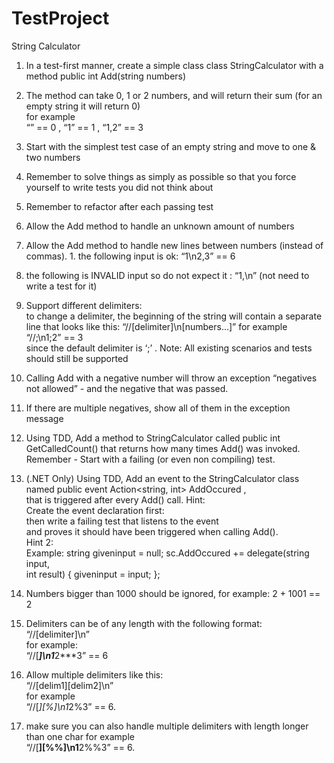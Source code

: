 # TestProject
String Calculator  
1. In a test-first manner, create a simple class class StringCalculator with a method public int Add(string numbers) 
1. The method can take 0, 1 or 2 numbers, and will return their sum 
(for an empty string it will return 0)  
for example  
“” == 0 , “1” == 1 , “1,2” == 3 
2. Start with the simplest test case of an empty string and move to one & two  numbers 
3. Remember to solve things as simply as possible so that you force yourself to  write tests you did not think about 
4. Remember to refactor after each passing test 
2. Allow the Add method to handle an unknown amount of numbers 
3. Allow the Add method to handle new lines between numbers (instead of commas). 1. the following input is ok: “1\n2,3” == 6 
2. the following is INVALID input so do not expect it : “1,\n” (not need to write a  test for it)  
  
  
  
  
  
  
4. Support different delimiters:  
to change a delimiter, the beginning of the string will contain a separate line  that looks like this: 
“//[delimiter]\n[numbers…]” 
for example  
“//;\n1;2” == 3  
since the default delimiter is ‘;’ . 
Note: All existing scenarios and tests should still be supported 
5. Calling Add with a negative number will throw an exception “negatives not allowed” - and the negative that was passed.  
6. If there are multiple negatives, show all of them in the exception message 
7. Using TDD, Add a method to StringCalculator 
called public int GetCalledCount() 
that returns how many times Add() was invoked.  
Remember - Start with a failing (or even non compiling) test. 
8. (.NET Only) Using TDD, Add an event to the StringCalculator class named  public event Action<string, int> AddOccured ,  
that is triggered after every Add() call. 
Hint:  
Create the event declaration first:  
then write a failing test that listens to the event  
and proves it should have been triggered when calling Add().  
Hint 2:  
Example: 
 string giveninput = null; 
 sc.AddOccured += delegate(string input,  
int result) 
 { 
 giveninput = input; 
 };
9. Numbers bigger than 1000 should be ignored, for example: 
2 + 1001 == 2 
10. Delimiters can be of any length with the following format:  
“//[delimiter]\n”  
for example:  
“//[***]\n1***2***3” == 6 
11. Allow multiple delimiters like this:  
“//[delim1][delim2]\n”  
for example  
“//[*][%]\n1*2%3” == 6. 
12. make sure you can also handle multiple delimiters with length longer than one char  for example  
“//[**][%%]\n1**2%%3” == 6. 
